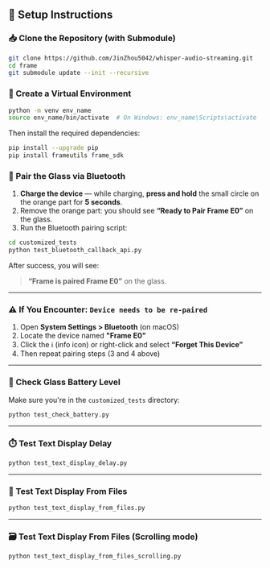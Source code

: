 ## 🔧 Setup Instructions

### 📥 Clone the Repository (with Submodule)

```bash
git clone https://github.com/JinZhou5042/whisper-audio-streaming.git
cd frame
git submodule update --init --recursive
```


### 🐍 Create a Virtual Environment

```bash
python -m venv env_name
source env_name/bin/activate  # On Windows: env_name\Scripts\activate
```

Then install the required dependencies:

```bash
pip install --upgrade pip
pip install frameutils frame_sdk
```


### 🔄 Pair the Glass via Bluetooth

1. **Charge the device** — while charging, **press and hold** the small circle on the orange part for **5 seconds**.
3. Remove the orange part: you should see **“Ready to Pair Frame E0”** on the glass.
4. Run the Bluetooth pairing script:

```bash
cd customized_tests
python test_bluetooth_callback_api.py
```

After success, you will see:  
> **“Frame is paired Frame E0”** on the glass.

---

### ⚠️ If You Encounter: `Device needs to be re-paired`

1. Open **System Settings > Bluetooth** (on macOS)
2. Locate the device named **"Frame E0"**
3. Click the ℹ️ (info icon) or right-click and select **“Forget This Device”**
4. Then repeat pairing steps (3 and 4 above)

---

### 🔋 Check Glass Battery Level

Make sure you're in the `customized_tests` directory:

```bash
python test_check_battery.py
```

---

### ⏱️ Test Text Display Delay

```bash
python test_text_display_delay.py
```

---

### 📁 Test Text Display From Files

```bash
python test_text_display_from_files.py
```

---

### 🗃️ Test Text Display From Files (Scrolling mode)

```bash
python test_text_display_from_files_scrolling.py
```

